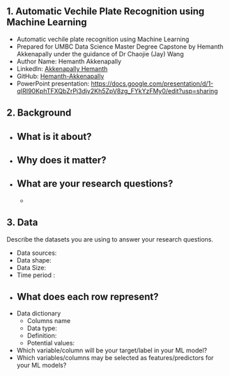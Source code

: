 ## 1. Automatic Vechile Plate Recognition using Machine Learning 

- Automatic vechile plate recognition using Machine Learning
- Prepared for UMBC Data Science Master Degree Capstone by Hemanth Akkenapally  under the guidance of Dr Chaojie (Jay) Wang
- Author Name: Hemanth Akkenapally
- LinkedIn: [Akkenapally Hemanth](https://www.linkedin.com/in/hemanthakkenapally/)
- GitHub: [Hemanth-Akkenapally](https://github.com/Hemanth-Akkenapally)
- PowerPoint presentation: https://docs.google.com/presentation/d/1-qIRI90KphTFXQbZrPj3djy2Kh5ZpV8zg_FYkYzFMy0/edit?usp=sharing
    
## 2. Background

- What is it about?
  - 
- Why does it matter? 
  - 
- What are your research questions?
  - 
  - 
## 3. Data 

Describe the datasets you are using to answer your research questions.

- Data sources: 
- Data shape: 
- Data Size: 
- Time period : 
- What does each row represent?
  -  
- Data dictionary
  - Columns name
  - Data type: 
  - Definition: 
  - Potential values: 
- Which variable/column will be your target/label in your ML model?
- Which variables/columns may be selected as features/predictors for your ML models?